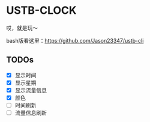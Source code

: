 # USTB-CLOCK

哎，就是玩～

bash版看这里：https://github.com/Jason23347/ustb-cli

## TODOs

- [x] 显示时间
- [x] 显示星期
- [x] 显示流量信息
- [x] 颜色
- [ ] 时间刷新
- [ ] 流量信息刷新
